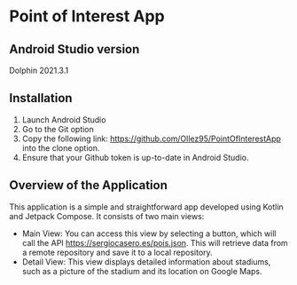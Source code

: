 # Point of Interest App

## Android Studio version
Dolphin 2021.3.1

## Installation
1. Launch Android Studio
2. Go to the Git option
3. Copy the following link: https://github.com/Ollez95/PointOfInterestApp into the clone option.
4. Ensure that your Github token is up-to-date in Android Studio.

## Overview of the Application

This application is a simple and straightforward app developed using Kotlin and Jetpack Compose. It consists of two main views:
- Main View: You can access this view by selecting a button, which will call the API https://sergiocasero.es/pois.json. This will retrieve data from a remote repository and save it to a local repository.
- Detail View: This view displays detailed information about stadiums, such as a picture of the stadium and its location on Google Maps.

